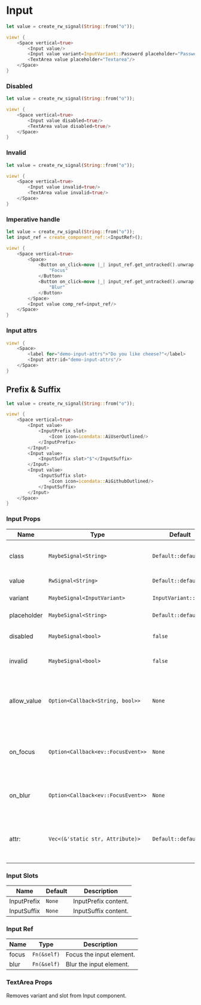 # Input

```rust demo
let value = create_rw_signal(String::from("o"));

view! {
    <Space vertical=true>
        <Input value/>
        <Input value variant=InputVariant::Password placeholder="Password"/>
        <TextArea value placeholder="Textarea"/>
    </Space>
}
```

### Disabled

```rust demo
let value = create_rw_signal(String::from("o"));

view! {
    <Space vertical=true>
        <Input value disabled=true/>
        <TextArea value disabled=true/>
    </Space>
}
```

### Invalid

```rust demo
let value = create_rw_signal(String::from("o"));

view! {
    <Space vertical=true>
        <Input value invalid=true/>
        <TextArea value invalid=true/>
    </Space>
}
```

### Imperative handle

```rust demo
let value = create_rw_signal(String::from("o"));
let input_ref = create_component_ref::<InputRef>();

view! {
    <Space vertical=true>
        <Space>
            <Button on_click=move |_| input_ref.get_untracked().unwrap().focus()>
                "Focus"
            </Button>
            <Button on_click=move |_| input_ref.get_untracked().unwrap().blur()>
                "Blur"
            </Button>
        </Space>
        <Input value comp_ref=input_ref/>
    </Space>
}
```

### Input attrs

```rust demo
view! {
    <Space>
        <label for="demo-input-attrs">"Do you like cheese?"</label>
        <Input attr:id="demo-input-attrs"/>
    </Space>
}
```

## Prefix & Suffix

```rust demo
let value = create_rw_signal(String::from("o"));

view! {
    <Space vertical=true>
        <Input value>
            <InputPrefix slot>
                <Icon icon=icondata::AiUserOutlined/>
            </InputPrefix>
        </Input>
        <Input value>
            <InputSuffix slot>"$"</InputSuffix>
        </Input>
        <Input value>
            <InputSuffix slot>
                <Icon icon=icondata::AiGithubOutlined/>
            </InputSuffix>
        </Input>
    </Space>
}
```

### Input Props

| Name | Type | Default | Description |
| --- | --- | --- | --- |
| class | `MaybeSignal<String>` | `Default::default()` | Addtional classes for the input element. |
| value | `RwSignal<String>` | `Default::default()` | Set the input value. |
| variant | `MaybeSignal<InputVariant>` | `InputVariant::Text` | Input's variant. |
| placeholder | `MaybeSignal<String>` | `Default::default()` | Placeholder of input. |
| disabled | `MaybeSignal<bool>` | `false` | Whether the input is disabled. |
| invalid | `MaybeSignal<bool>` | `false` | Whether the input is invalid. |
| allow_value | `Option<Callback<String, bool>>` | `None` | Check the incoming value, if it returns false, input will not be accepted. |
| on_focus | `Option<Callback<ev::FocusEvent>>` | `None` | Callback triggered when the input is focussed on. |
| on_blur | `Option<Callback<ev::FocusEvent>>` | `None` | Callback triggered when the input is blurred. |
| attr: | `Vec<(&'static str, Attribute)>` | `Default::default()` | The dom attrs of the input element inside the component. |

### Input Slots

| Name        | Default | Description          |
| ----------- | ------- | -------------------- |
| InputPrefix | `None`  | InputPrefix content. |
| InputSuffix | `None`  | InputSuffix content. |

### Input Ref

| Name  | Type        | Description              |
| ----- | ----------- | ------------------------ |
| focus | `Fn(&self)` | Focus the input element. |
| blur  | `Fn(&self)` | Blur the input element.  |

### TextArea Props

Removes variant and slot from Input component.
